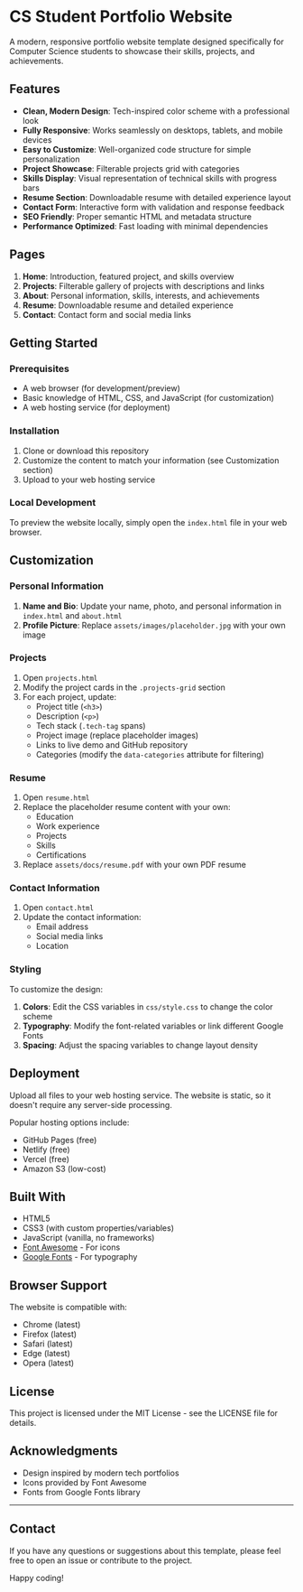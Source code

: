 # CS Student Portfolio Website

A modern, responsive portfolio website template designed specifically for Computer Science students to showcase their skills, projects, and achievements.

## Features

- **Clean, Modern Design**: Tech-inspired color scheme with a professional look
- **Fully Responsive**: Works seamlessly on desktops, tablets, and mobile devices
- **Easy to Customize**: Well-organized code structure for simple personalization
- **Project Showcase**: Filterable projects grid with categories
- **Skills Display**: Visual representation of technical skills with progress bars
- **Resume Section**: Downloadable resume with detailed experience layout
- **Contact Form**: Interactive form with validation and response feedback
- **SEO Friendly**: Proper semantic HTML and metadata structure
- **Performance Optimized**: Fast loading with minimal dependencies

## Pages

1. **Home**: Introduction, featured project, and skills overview
2. **Projects**: Filterable gallery of projects with descriptions and links
3. **About**: Personal information, skills, interests, and achievements
4. **Resume**: Downloadable resume and detailed experience
5. **Contact**: Contact form and social media links

## Getting Started

### Prerequisites

- A web browser (for development/preview)
- Basic knowledge of HTML, CSS, and JavaScript (for customization)
- A web hosting service (for deployment)

### Installation

1. Clone or download this repository
2. Customize the content to match your information (see Customization section)
3. Upload to your web hosting service

### Local Development

To preview the website locally, simply open the `index.html` file in your web browser.

## Customization

### Personal Information

1. **Name and Bio**: Update your name, photo, and personal information in `index.html` and `about.html`
2. **Profile Picture**: Replace `assets/images/placeholder.jpg` with your own image

### Projects

1. Open `projects.html`
2. Modify the project cards in the `.projects-grid` section
3. For each project, update:
   - Project title (`<h3>`)
   - Description (`<p>`)
   - Tech stack (`.tech-tag` spans)
   - Project image (replace placeholder images)
   - Links to live demo and GitHub repository
   - Categories (modify the `data-categories` attribute for filtering)

### Resume

1. Open `resume.html`
2. Replace the placeholder resume content with your own:
   - Education
   - Work experience
   - Projects
   - Skills
   - Certifications
3. Replace `assets/docs/resume.pdf` with your own PDF resume

### Contact Information

1. Open `contact.html`
2. Update the contact information:
   - Email address
   - Social media links
   - Location

### Styling

To customize the design:

1. **Colors**: Edit the CSS variables in `css/style.css` to change the color scheme
2. **Typography**: Modify the font-related variables or link different Google Fonts
3. **Spacing**: Adjust the spacing variables to change layout density

## Deployment

Upload all files to your web hosting service. The website is static, so it doesn't require any server-side processing.

Popular hosting options include:

- GitHub Pages (free)
- Netlify (free)
- Vercel (free)
- Amazon S3 (low-cost)

## Built With

- HTML5
- CSS3 (with custom properties/variables)
- JavaScript (vanilla, no frameworks)
- [Font Awesome](https://fontawesome.com/) - For icons
- [Google Fonts](https://fonts.google.com/) - For typography

## Browser Support

The website is compatible with:

- Chrome (latest)
- Firefox (latest)
- Safari (latest)
- Edge (latest)
- Opera (latest)

## License

This project is licensed under the MIT License - see the LICENSE file for details.

## Acknowledgments

- Design inspired by modern tech portfolios
- Icons provided by Font Awesome
- Fonts from Google Fonts library

---

## Contact

If you have any questions or suggestions about this template, please feel free to open an issue or contribute to the project.

Happy coding! 
